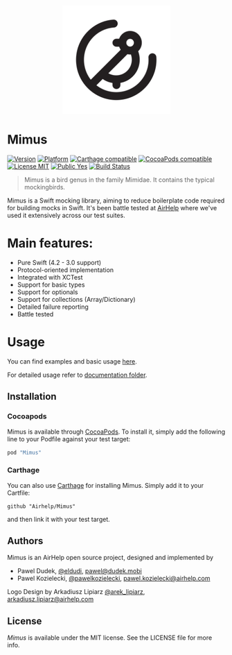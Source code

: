 <p align="center">
  <img src="https://github.com/AirHelp/Mimus/raw/master/Design/mimus%403x.png" width="250" height="250"/>
</p>

# Mimus

[![Version](https://img.shields.io/cocoapods/v/Mimus.svg?style=flat)](http://cocoapods.org/pods/Mimus)
[![Platform](https://img.shields.io/cocoapods/p/Mimus.svg?style=flat)](http://cocoapods.org/pods/Mimus)
[![Carthage compatible](https://img.shields.io/badge/Carthage-compatible-4BC51D.svg?style=flat)](https://github.com/Carthage/Carthage)
[![CocoaPods compatible](https://img.shields.io/badge/CocoaPods-compatible-4BC51D.svg?style=flat)](https://github.com/CocoaPods/CocoaPods)
[![License MIT](https://img.shields.io/badge/License-MIT-blue.svg?style=flat)]()
[![Public Yes](https://img.shields.io/badge/Public-yes-green.svg?style=flat)]()
[![Build Status](https://travis-ci.org/AirHelp/Mimus.svg?branch=master)](https://travis-ci.org/AirHelp/Mimus)

> Mimus is a bird genus in the family Mimidae. It contains the typical mockingbirds.

Mimus is a Swift mocking library, aiming to reduce boilerplate code required for building mocks in Swift. It's been battle tested at [AirHelp](http://airhelp.com) where we've used it extensively across our test suites.

# Main features:

* Pure Swift (4.2 - 3.0 support)
* Protocol-oriented implementation
* Integrated with XCTest
* Support for basic types
* Support for optionals
* Support for collections (Array/Dictionary)
* Detailed failure reporting
* Battle tested

# Usage

You can find examples and basic usage [here](https://github.com/AirHelp/Mimus/blob/master/Documentation/Basics.md).

For detailed usage refer to [documentation folder](https://github.com/AirHelp/Mimus/tree/master/Documentation).

## Installation

### Cocoapods

Mimus is available through [CocoaPods](http://cocoapods.org). To install
it, simply add the following line to your Podfile against your test target:

```ruby
pod "Mimus"
```

### Carthage

You can also use [Carthage](https://github.com/Carthage/Carthage) for installing Mimus.
Simply add it to your Cartfile:

```
github "Airhelp/Mimus"
```

and then link it with your test target.

## Authors

Mimus is an AirHelp open source project, designed and implemented by

* Pawel Dudek, [@eldudi](http://twitter.com/eldudi), pawel@dudek.mobi
* Pawel Kozielecki, [@pawelkozielecki](https://twitter.com/pawelkozielecki), pawel.kozielecki@airhelp.com

Logo Design by Arkadiusz Lipiarz [@arek_lipiarz](https://twitter.com/arek_lipiarz), arkadiusz.lipiarz@airhelp.com

## License

*Mimus* is available under the MIT license. See the LICENSE file for more info.
